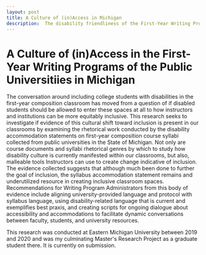 ```yaml
---
layout: post
title: A Culture of (in)Access in Michigan
description:  The disability friendliness of the First-Year Writing Programs of the Public Universities of Michigan as manifested by course documents
---
```

A Culture of (in)Access in the First-Year Writing Programs of the Public Universitiies in Michigan
============

The conversation around including college students with disabilities in the first-year composition classroom has moved from a question of if disabled students should be allowed to enter these spaces at all to how instructors and institutions can be more equitably inclusive. This research seeks to investigate if evidence of this cultural shift toward inclusion is present in our classrooms by examining the rhetorical work conducted by the disability accommodation statements on first-year composition course syllabi collected from public universities in the State of Michigan. Not only are course documents and syllabi rhetorical genres by which to study how disability culture is currently manifested within our classrooms, but also, malleable tools Instructors can use to create change indicative of inclusion. The evidence collected suggests that although much been done to further the goal of inclusion, the syllabus accommodation statement remains and underutilized resource in creating inclusive classroom spaces. Recommendations for Writing Program Administrators from this body of evidence include aligning university-provided language and protocol with syllabus language, using disability-related language that is current and exemplifies best praxis, and creating scripts for ongoing dialogue about accessibility and accommodations to facilitate dynamic conversations between faculty, students, and university resources.

This research was conducted at Eastern Michigan University between 2019 and 2020 and was my culminating Master's Research Project as a graduate student there. It is currently on submission.   